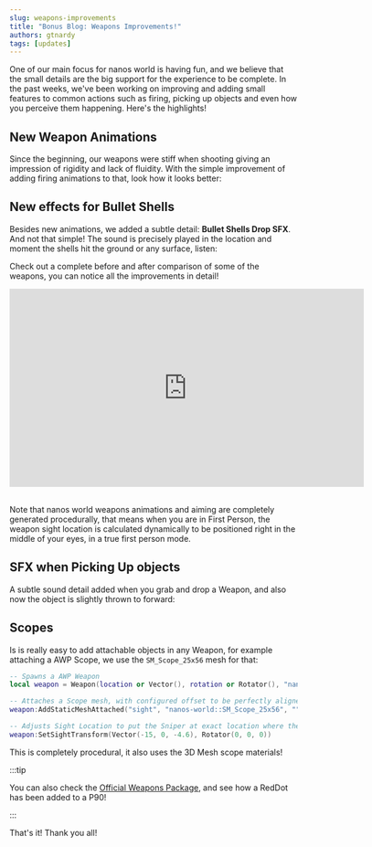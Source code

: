 ```yaml
---
slug: weapons-improvements
title: "Bonus Blog: Weapons Improvements!"
authors: gtnardy
tags: [updates]
---
```



One of our main focus for nanos world is having fun, and we believe that the small details are the big support for the experience to be complete. In the past weeks, we've been working on improving and adding small features to common actions such as firing, picking up objects and even how you perceive them happening. Here's the highlights!

<!--truncate-->



## New Weapon Animations

Since the beginning, our weapons were stiff when shooting giving an impression of rigidity and lack of fluidity. With the simple improvement of adding firing animations to that, look how it looks better:

<VideoExternal path="/blog/weapons-improvements/m1911.webm" />

<VideoExternal path="/blog/weapons-improvements/makarov.webm" />


## New effects for Bullet Shells

Besides new animations, we added a subtle detail: **Bullet Shells Drop SFX**. And not that simple! The sound is precisely played in the location and moment the shells hit the ground or any surface, listen:

<VideoExternal path="/blog/weapons-improvements/bullet-shell-drop.webm" />

Check out a complete before and after comparison of some of the weapons, you can notice all the improvements in detail!

<iframe width="620" height="347" src="https://www.youtube-nocookie.com/embed/ln4AUntcyLM" title="YouTube video player" frameBorder="0" allow="accelerometer; autoplay; clipboard-write; encrypted-media; gyroscope; picture-in-picture" allowfullscreen></iframe>

<br />
<br />

Note that nanos world weapons animations and aiming are completely generated procedurally, that means when you are in First Person, the weapon sight location is calculated dynamically to be positioned right in the middle of your eyes, in a true first person mode.


## SFX when Picking Up objects

A subtle sound detail added when you grab and drop a Weapon, and also now the object is slightly thrown to forward:

<VideoExternal path="/blog/weapons-improvements/picking-up.webm" />


## Scopes

Is is really easy to add attachable objects in any Weapon, for example attaching a AWP Scope, we use the `SM_Scope_25x56` mesh for that:

```lua
-- Spawns a AWP Weapon
local weapon = Weapon(location or Vector(), rotation or Rotator(), "nanos-world::SK_AWP")

-- Attaches a Scope mesh, with configured offset to be perfectly aligned
weapon:AddStaticMeshAttached("sight", "nanos-world::SM_Scope_25x56", "", Vector(20, 0, 11))

-- Adjusts Sight Location to put the Sniper at exact location where the scope center will be when ADS
weapon:SetSightTransform(Vector(-15, 0, -4.6), Rotator(0, 0, 0))
```

<VideoExternal path="/blog/weapons-improvements/sniper-scope.webm" />

This is completely procedural, it also uses the 3D Mesh scope materials!


:::tip

You can also check the [Official Weapons Package](https://github.com/nanos-world/nanos-world-weapons), and see how a RedDot has been added to a P90!

:::

That's it! Thank you all!